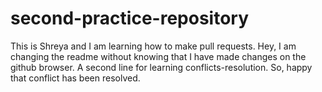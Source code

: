 # second-practice-repository
This is Shreya and I am learning how to make pull requests.
Hey, I am changing the readme without knowing that I have made changes on the github browser.
A second line for learning conflicts-resolution.
So, happy that conflict has been resolved.
